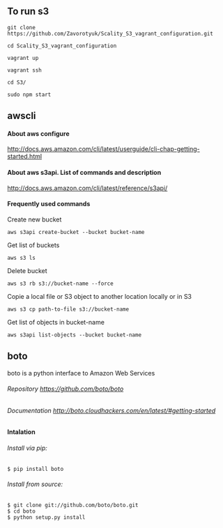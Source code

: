 ## To run s3

```shell
git clone https://github.com/Zavorotyuk/Scality_S3_vagrant_configuration.git
```
```shell
cd Scality_S3_vagrant_configuration
```
```shell
vagrant up
```
```shell
vagrant ssh
```
```shell
cd S3/
```
```
sudo npm start
```

## awscli

#### About aws configure  
  http://docs.aws.amazon.com/cli/latest/userguide/cli-chap-getting-started.html

#### About aws s3api. List of commands and description
  http://docs.aws.amazon.com/cli/latest/reference/s3api/


#### Frequently used commands

Create new bucket
```shell
aws s3api create-bucket --bucket bucket-name
```
Get list of buckets
```shell
aws s3 ls
```
Delete bucket
```shell
aws s3 rb s3://bucket-name --force
```
Copie a local file or S3 object to another location locally or in S3
```shell
aws s3 cp path-to-file s3://bucket-name
```
Get list of objects in bucket-name
```shell
aws s3api list-objects --bucket bucket-name
```



## boto

boto is a python interface to Amazon Web Services

###### Repository https://github.com/boto/boto
###### Documentation http://boto.cloudhackers.com/en/latest/#getting-started

#### Intalation

###### Install via pip:
```shell
$ pip install boto
```

###### Install from source:
```shell
$ git clone git://github.com/boto/boto.git
$ cd boto
$ python setup.py install
```
